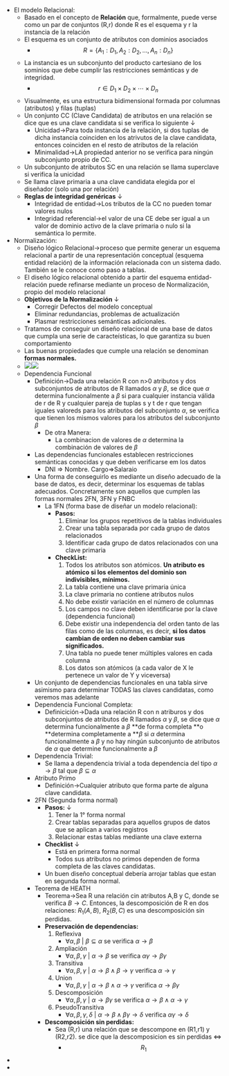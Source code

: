 - El modelo Relacional:
    - Basado en el concepto de **Relación** que, formalmente, puede verse como un par de conjuntos (R,r) donde R es el esquema y r la instancia de la relación
    - El esquema es un conjunto de atributos con dominios asociados
        - $$R=\{A_1:D_1, A_2:D_2,\dots,A_n:D_n\}$$
    - La instancia es un subconjunto del producto cartesiano de los sominios que debe cumplir las restricciones semánticas y de integridad.
        - $$r \in D_1 \times D_2 \times \dotsi \times D_n$$
    - Visualmente, es una estructura bidimensional formada por columnas (atributos) y filas (tuplas)
    - Un conjunto CC (Clave Candidata) de atributos en una relación se dice que es una clave candidata si se verifica lo siguiente ↓ 
        - Unicidad→Para toda instancia de la relación, si dos tuplas de dicha instancia coinciden en los atrivutos de la clave candidata, entonces coinciden en el resto de atributos de la relación
        - Minimalidad→LA propiedad anterior no se verifica para ningún subconjunto propio de CC.
    - Un subconjunto de atributos SC en una relación se llama superclave si verifica la unicidad
    - Se llama clave primaria a una clave candidata elegida por el diseñador (solo una por relación)
    - **Reglas de integridad genéricas** ↓ 
        - Integridad de entidad→Los tributos de la CC no pueden tomar valores nulos
        - Integridad referencial→el valor de una CE debe ser igual a un valor de dominio activo de la clave primaria o nulo si la semántica lo permite. 
- Normalización:
    - Diseño lógico Relacional→proceso que permite generar un esquema relacional a partir de una representación conceptual (esquema entidad relación) de la información relacionada con un sistema dado. También se le conoce como paso a tablas.
    - El diseño lógico relacional obtenido a partir del esquema entidad-relación puede refinarse mediante un proceso de Normalización, propio del modelo relacional
    - **Objetivos de la Normalización** ↓ 
        - Corregir Defectos del modelo conceptual
        - Eliminar redundancias, problemas de actualización
        - Plasmar restricciones semánticas adicionales. 
    - Tratamos de conseguir un diseño relacional de una base de datos que cumpla una serie de caracteísticas, lo que garantiza su buen comportamiento
    - Las buenas propiedades que cumple una relación se denominan **formas normales.**
    - ![](https://remnote-user-data.s3.amazonaws.com/_nHmFDvl7yJJm42t2ipPISejyWx1VeofHGgZ_tPGwk1jqGtATuNjWvUiPfeEgKR4X9i_1GWcVGcycp7HwnrjKLWmutHpDUmLy3uSjDBpecJPi9eVqoGpUL4nLiO0nUfP.png)![](https://remnote-user-data.s3.amazonaws.com/xuihmuLMcvMf1_2uFKLlTDea6TfRMcUpArk395gxyw3c1yDldpioutAFjOAluG8nOAvI5mBf1Gv2C9uhdNf2-yDhBK8jOLWWg0b8jE3f_3tDyHe4WzDYPmTssMkgf_2h.png) 
    - Dependencia Funcional
        - Definición→Dada una relación R con n>0 atributos y dos subconjuntos de atributos de R llamados $\alpha$ y $\beta$, se dice que $\alpha$ determina funcionalmente a $\beta$ si para cualquier instancia válida de r de R y cualquier pareja de tuplas s y t de r que tengan iguales valoreds para los atributos del subconjunto $\alpha$, se verifica que tienen los mismos valores para los atributos del subconjunto $\beta$ 
            - De otra Manera:
                - La combinacion de valores de $\alpha$ determina la combinación de valores de $\beta$
        - Las dependencias funcionales establecen restricciones semánticas conocidas y que deben verificarse em los datos 
            - DNI ⇒ Nombre. Cargo⇒Salaraio
        - Una forma de conseguirlo es mediante un diseño adecuado de la base de datos, es decir, determinar los esquemas de tablas adecuados. Concretamente son aquellos que cumplen las formas normales 2FN, 3FN y FNBC
            - La 1FN (forma base de diseñar un modelo relacional):
                - **Pasos:**
                    1. Eliminar los grupos repetitivos de la tablas individuales
                    2. Crear una tabla separada por cada grupo de datos relacionados
                    3. Identificar cada grupo de datos relacionados con una clave primaria
                - **CheckList:**
                    1. Todos los atributos son atómicos. **Un atributo es atómico si los elementos del dominio son indivisibles, mínimos.** 
                    2. La tabla contiene una clave primaria única
                    3. La clave primaria no contiene atributos nulos
                    4. No debe existir variación en el número de columnas
                    5. Los campos no clave deben identificarse por la clave (dependencia funcional)
                    6. Debe existir una independencia del orden tanto de las filas como de las columnas, es decir, **si los datos cambian de orden no deben cambiar sus significados.**
                    7. Una tabla no puede tener múltiples valores en cada columna
                    8. Los datos son atómicos (a cada valor de X le pertenece un valor de Y y viceversa)
        - Un conjunto de dependencias funcionales en una tabla sirve asimismo para determinar TODAS las claves candidatas, como veremos mas adelante
        - Dependencia Funcional Completa:
            - Definicición→Dada una relación R con n atriburos y dos subconjuntos de atributos de R llamados $\alpha$ y $\beta$, se dice que $\alpha$ determina funcionalmente a $\beta$ **de forma completa **o **determina completamente a **$\beta$ si $\alpha$ determina funcionalmente a $\beta$ y no hay ningún subconjunto de atributos de $\alpha$ que determine funcionalmente a $\beta$ 
        - Dependencia Trivial:
            - Se llama a dependencia trivial a toda dependencia del tipo $\alpha \rightarrow \beta$ tal que $\beta \subseteq \alpha$
        - Atributo Primo
            - Definición→Cualquier atributo que forma parte de alguna clave candidata. 
        - 2FN (Segunda forma normal)
            - **Pasos:** ↓ 
                1. Tener la 1° forma normal
                2. Crear tablas separadas para aquellos grupos de datos que se aplican a varios registros
                3. Relacionar estas tablas mediante una clave externa
            - **Checklist** ↓ 
                - Está en primera forma normal
                - Todos sus atributos no primos dependen de forma completa de las claves candidatas.
            - Un buen diseño conceptual debería arrojar tablas que estan en segunda forma normal.
        - Teorema de HEATH
            - Teorema→Sea R una relación cin atributos A,B y C, donde se verifica $B \rightarrow C$. Entonces, la descomposición de R en dos relaciones: $R_1(A,B)$,  $R_2(B,C)$ es una descomposición sin perdidas.
            - **Preservación de dependencias:**
                1. Reflexiva
                    - $\forall \alpha,\beta \ |\ \beta \subseteq \alpha$ se verifica $\alpha \rightarrow \beta$ 
                2. Ampliación
                    - $\forall \alpha,\beta,\gamma \ |\ \alpha \rightarrow \beta$ se verifica $\alpha \gamma \rightarrow \beta \gamma$ 
                3. Transitiva 
                    - $\forall \alpha,\beta,\gamma \ |\ \alpha \rightarrow \beta  \land \beta \rightarrow \gamma$ verifica $\alpha \rightarrow \gamma$ 
                4. Union
                    - $\forall \alpha,\beta,\gamma \ |\ \alpha \rightarrow \beta \land \alpha \rightarrow \gamma$ verifica $\alpha \rightarrow \beta \gamma$ 
                5. Descomposición 
                    - $\forall \alpha,\beta,\gamma \ |\ \alpha \rightarrow \beta \gamma$ se verifica $\alpha \rightarrow \beta \land \alpha \rightarrow \gamma$ 
                6. PseudoTransitiva
                    - $\forall \alpha,\beta,\gamma , \delta \ | \ \alpha \rightarrow \beta \land \beta\gamma \rightarrow \delta$ verifica $\alpha \gamma \rightarrow \delta$ 
            - **Descomposición sin perdidas:**
                - Sea (R,r) una relación que se descompone en (R1,r1) y (R2,r2). se dice que la descomposicion es sin perdidas ⇔ 
                    - $$R_1$$ 
- 
- 
